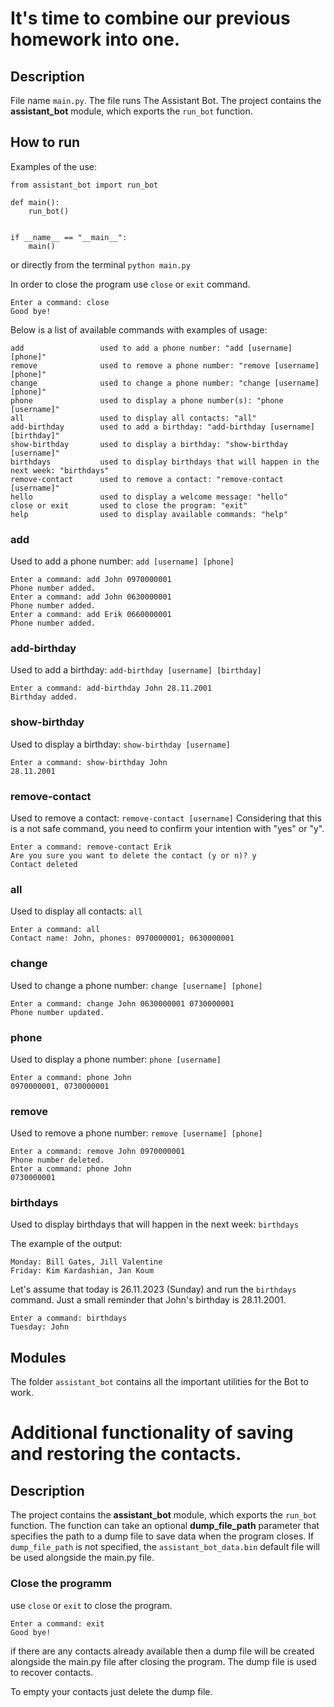 # It's time to combine our previous homework into one.

## Description

File name `main.py`. The file runs The Assistant Bot.
The project contains the **assistant_bot** module, which exports the `run_bot` function.

## How to run

Examples of the use:

```
from assistant_bot import run_bot

def main():
    run_bot()


if __name__ == "__main__":
    main()
```

or directly from the terminal `python main.py`

In order to close the program use `close` or `exit` command.

```
Enter a command: close
Good bye!
```

Below is a list of available commands with examples of usage:

```
add                 used to add a phone number: "add [username] [phone]"
remove              used to remove a phone number: "remove [username] [phone]"
change              used to change a phone number: "change [username] [phone]"
phone               used to display a phone number(s): "phone [username]"
all                 used to display all contacts: "all"
add-birthday        used to add a birthday: "add-birthday [username] [birthday]"
show-birthday       used to display a birthday: "show-birthday [username]"
birthdays           used to display birthdays that will happen in the next week: "birthdays"
remove-contact      used to remove a contact: "remove-contact [username]"
hello               used to display a welcome message: "hello"
close or exit       used to close the program: "exit"
help                used to display available commands: "help"
```

### add

Used to add a phone number: `add [username] [phone]`

```
Enter a command: add John 0970000001
Phone number added.
Enter a command: add John 0630000001
Phone number added.
Enter a command: add Erik 0660000001
Phone number added.
```

### add-birthday

Used to add a birthday: `add-birthday [username] [birthday]`

```
Enter a command: add-birthday John 28.11.2001
Birthday added.
```

### show-birthday

Used to display a birthday: `show-birthday [username]`

```
Enter a command: show-birthday John
28.11.2001
```

### remove-contact

Used to remove a contact: `remove-contact [username]`
Considering that this is a not safe command, you need to confirm your intention with "yes" or "y".

```
Enter a command: remove-contact Erik
Are you sure you want to delete the contact (y or n)? y
Contact deleted
```

### all

Used to display all contacts: `all`

```
Enter a command: all
Contact name: John, phones: 0970000001; 0630000001

```

### change

Used to change a phone number: `change [username] [phone]`

```
Enter a command: change John 0630000001 0730000001
Phone number updated.

```

### phone

Used to display a phone number: `phone [username]`

```
Enter a command: phone John
0970000001, 0730000001
```

### remove

Used to remove a phone number: `remove [username] [phone]`

```
Enter a command: remove John 0970000001
Phone number deleted.
Enter a command: phone John
0730000001

```

### birthdays

Used to display birthdays that will happen in the next week: `birthdays`

The example of the output:

```
Monday: Bill Gates, Jill Valentine
Friday: Kim Kardashian, Jan Koum

```

Let's assume that today is 26.11.2023 (Sunday) and run the `birthdays` command. Just a small reminder that John's birthday is 28.11.2001.

```
Enter a command: birthdays
Tuesday: John
```

## Modules

The folder `assistant_bot` contains all the important utilities for the Bot to work.

# Additional functionality of saving and restoring the contacts.

## Description

The project contains the **assistant_bot** module, which exports the `run_bot` function.
The function can take an optional **dump_file_path** parameter that specifies the path to a dump file to save data when the program closes.
If `dump_file_path` is not specified, the `assistant_bot_data.bin` default file will be used alongside the main.py file.

### Close the programm

use `close` or `exit` to close the program.

```
Enter a command: exit
Good bye!
```

if there are any contacts already available then a dump file will be created alongside the main.py file after closing the program. The dump file is used to recover contacts.

To empty your contacts just delete the dump file.
